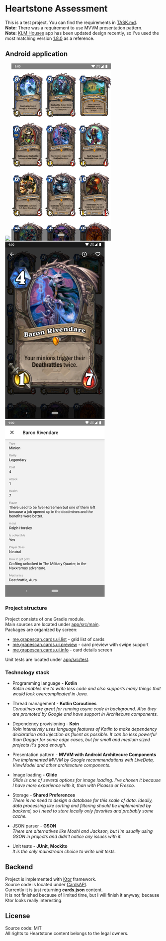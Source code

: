 # Heartstone Assessment

This is a test project. You can find the requirements in [TASK.md](TASK.md).  
**Note:** There was a requirement to use MVVM presentation pattern.  
**Note:** [KLM Houses](https://play.google.com/store/apps/details?id=com.klm.mobile.houses) app has been updated design recently, so I've used the most matching version [1.8.0](https://www.apkmonk.com/download-app/com.klm.mobile.houses/2_com.klm.mobile.houses_2016-10-07.apk/) as a reference.

## Android application

<p float="left">
  <img src="/Cards/img/demo.gif?raw=true" width="320" />
  <img src="/Cards/img/screenshot_list.jpg?raw=true" width="320" /> 
  <img src="/Cards/img/screenshot_preview.jpg?raw=true" width="320" /> 
  <img src="/Cards/img/screenshot_info.png?raw=true" width="320" />
</p>

### Project structure
Project consists of one Gradle module.  
Main sources are located under [app/src/main](Cards/app/src/main).  
Packages are organized by screen:
* [me.grapescan.cards.ui.list](Cards/app/src/main/java/me/grapescan/cards/ui/list) - grid list of cards
* [me.grapescan.cards.ui.preview](Cards/app/src/main/java/me/grapescan/cards/ui/preview) - card preview with swipe support
* [me.grapescan.cards.ui.info](Cards/app/src/main/java/me/grapescan/cards/ui/info) - card details screen
  
Unit tests are located under [app/src/test](Cards/app/src/test/java/me/grapescan/cards).

### Technology stack
* Programming language - **Kotlin**  
*Kotlin enables me to write less code and also supports many things that would look overcomplicated in Java.*

* Thread management - **Kotlin Coroutines**  
*Coroutines are great for running async code in background. Also they are promoted by Google and have support in Architecure components.*

* Dependency provisioning - **Koin**  
*Koin intensively uses language features of Kotlin to make dependency declaration and injection as fluent as possible. It can be less powerful than Dagger for some edge cases, but for small and medium sized projects it's good enough.*

* Presentation pattern - **MVVM with Android Architecure Components**  
*I've implemented MVVM by Google recommendations with LiveData, ViewModel and other architecture components.*

* Image loading - **Glide**  
*Glide is one of several options for image loading. I've chosen it because I have more experience with it, than with Picasso or Fresco.*

* Storage - **Shared Preferences**  
*There is no need to design a database for this scale of data. Ideally, data processing like sorting and filtering should be implemented by backend, so I need to store locally only favorites and probably some cache.*

* JSON parser - **GSON**  
*There are alternatives like Moshi and Jackson, but I'm usually using GSON in projects and didn't notice any issues with it.*

* Unit tests - **JUnit**, **Mockito**  
*It is the only mainstream choice to write unit tests.*


## Backend
Project is implemented with [Ktor](https://ktor.io/) framework.  
Source code is located under [CardsAPI](CardsApi).  
Currently it is just returning **cards.json** content.  
It is not finished because of limited time, but I will finish it anyway, because Ktor looks really interesting.

License
----

Source code: MIT  
All rights to Heartstone content belongs to the legal owners.
